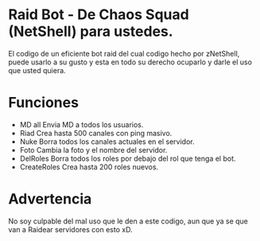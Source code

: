 # Raid Bot -  De Chaos Squad (NetShell) para ustedes.
El codigo de un eficiente bot raid del cual codigo hecho por zNetShell, puede usarlo a su gusto y esta en todo su derecho ocuparlo y darle el uso que usted quiera.

# Funciones
- MD all
Envia MD a todos los usuarios.
- Riad
Crea hasta 500 canales con ping masivo.
- Nuke
Borra todos los canales actuales en el servidor.
- Foto
Cambia la foto y el nombre del servidor.
- DelRoles
Borra todos los roles por debajo del rol que tenga el bot.
- CreateRoles
Crea hasta 200 roles nuevos.

# Advertencia
No soy culpable del mal uso que le den a este codigo, aun que ya se que van a Raidear servidores con esto xD.

